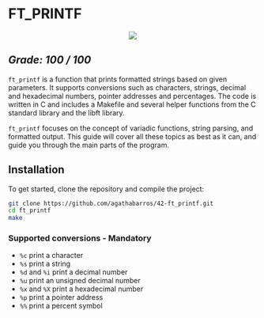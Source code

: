 # FT_PRINTF

<p align="center">
  <img src="https://github.com/agathabarros/42-project-badges/blob/main/badges/ft_printfe.png"/>
</p>

## *Grade: 100 / 100*
`ft_printf` is a function that prints formatted strings based on given parameters. 
It supports conversions such as characters, strings, decimal and hexadecimal numbers, pointer addresses and percentages. 
The code is written in C and includes a Makefile and several helper functions from the C standard library and the libft library. 

`ft_printf` focuses on the concept of variadic functions, string parsing, and formatted output. This guide will cover all these topics as best as it can, and guide you through the main parts of the program.

## Installation

To get started, clone the repository and compile the project:

```bash
git clone https://github.com/agathabarros/42-ft_printf.git
cd ft_printf
make 
```

### Supported conversions - Mandatory

* `%c` print a character
* `%s` print a string
* `%d` and `%i` print a decimal number
* `%u` print an unsigned decimal number
* `%x` and `%X` print a hexadecimal number
* `%p` print a pointer address
* `%%` print a percent symbol
